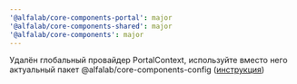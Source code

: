 ```yaml
---
'@alfalab/core-components-portal': major
'@alfalab/core-components-shared': major
'@alfalab/core-components': major
---
```


Удалён глобальный провайдер PortalContext, используйте вместо него актуальный пакет @alfalab/core-components-config ([инструкция](?path=/docs/portal--docs))
